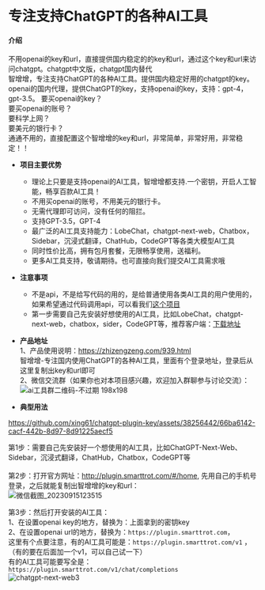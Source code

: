 # 专注支持ChatGPT的各种AI工具

#### 介绍
不用openai的key和url，直接提供国内稳定的的key和url，通过这个key和url来访问chatgpt。chatgpt中文版，chatgpt国内替代<br>
智增增，专注支持ChatGPT的各种AI工具。提供国内稳定好用的chatgpt的key。openai的国内代理，提供ChatGPT的key，支持openai的key，支持：gpt-4，gpt-3.5。
要买openai的key？<br>
要买openai的账号？   <br>
要科学上网？  <br>
要美元的银行卡？<br>
通通不用的，直接配置这个智增增的key和url，非常简单，非常好用，非常稳定！！<br>

- **项目主要优势**  
  * 理论上只要是支持openai的AI工具，智增增都支持.一个密钥，开启人工智能，畅享百款AI工具！
  * 不用买openai的账号，不用美元的银行卡。 
  * 无需代理即可访问，没有任何的阻拦。  
  * 支持GPT-3.5，GPT-4    
  * 最广泛的AI工具支持能力：LobeChat，chatgpt-next-web，Chatbox，Sidebar，沉浸式翻译，ChatHub，CodeGPT等各类大模型AI工具
  * 同时性价比高，拥有包月套餐，无限畅享使用，送福利。  
  * 更多AI工具支持，敬请期待。也可直接向我们提交AI工具需求哦  

- **注意事项**  
  * 不是api，不是给写代码的用的，是给普通使用各类AI工具的用户使用的，如果希望通过代码调用api，可以看我们[这个项目](https://github.com/xing61/xiaoyi-robot)
  * 第一步需要自己先安装好想使用的AI工具，比如LobeChat，chatgpt-next-web，chatbox，sider，CodeGPT等，推荐客户端：[下载地址](https://gitee.com/smarttrot/zzz-files/tree/master/chat-next-web)
   
- **产品地址**   
1、产品使用说明：https://zhizengzeng.com/939.html  <br>
智增增-专注国内使用ChatGPT的各种AI工具，里面有个登录地址，登录后从这里复制出key和url即可 <br>
2、微信交流群（如果你也对本项目感兴趣，欢迎加入群聊参与讨论交流）：<br>
 ![ai工具群二维码-不过期 198x198](https://github.com/xing61/chatgpt-plugin-key/assets/38256442/49dea169-01c7-484f-95bc-c33ecbec8f7c)

 
- **典型用法**

https://github.com/xing61/chatgpt-plugin-key/assets/38256442/66ba6142-cacf-442b-8d97-8d91225aecf5

第1步：需要自己先安装好一个想使用的AI工具，比如ChatGPT-Next-Web、Sidebar，沉浸式翻译，ChatHub，Chatbox，CodeGPT等 <br><br>
第2步：打开官方网址：http://plugin.smarttrot.com/#/home, 先用自己的手机号登录，之后就能复制出智增增的key和url：     <br>
![微信截图_20230915123515](https://github.com/xing61/chatgpt-plugin-key/assets/38256442/62bbbe95-ed52-42e8-afbd-9bc5965fad3f)    

第3步：然后打开安装的AI工具：<br>
1、在设置openai key的地方，替换为：上面拿到的密钥key <br>
2、在设置openai url的地方，替换为：`https://plugin.smarttrot.com`，<br>
这里有个点要注意，有的AI工具可能是：`https://plugin.smarttrot.com/v1` ，（有的要在后面加一个v1，可以自己试一下）<br>
有的AI工具可能要写全是：`https://plugin.smarttrot.com/v1/chat/completions` <br>
![chatgpt-next-web3](https://github.com/xing61/chatgpt-plugin-key/assets/38256442/d4cf379a-cbb6-4cfa-b460-cee62ff71ab5)


